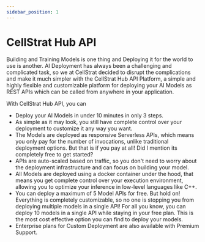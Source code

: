 ```yaml
---
sidebar_position: 1
---
```


# CellStrat Hub API

Building and Training Models is one thing and Deploying it for the world to use is another. AI Deployment has always been a challenging and complicated task, so we at CellStrat decided to disrupt the complications and make it much simpler with the CellStrat Hub API Platform, a simple and highly flexible and customizable platform for deploying your AI Models as REST APIs which can be called from anywhere in your application.

With CellStrat Hub API, you can
- Deploy your AI Models in under 10 minutes in only 3 steps.
- As simple as it may look, you still have complete control over your deployment to customize it any way you want.
- The Models are deployed as responsive Serverless APIs, which means you only pay for the number of invocations, unlike traditional deployment options. But that is if you pay at all! Did I mention its completely free to get started?
- APIs are auto-scaled based on traffic, so you don't need to worry about the deployment infrastructure and can focus on building your model.
- All Models are deployed using a docker container under the hood, that means you get complete control over your execution environment, allowing you to optimize your inference in low-level languages like C++.
- You can deploy a maximum of 5 Model APIs for free. But hold on! Everything is completely customizable, so no one is stopping you from deploying multiple models in a single API! For all you know, you can deploy 10 models in a single API while staying in your free plan. This is the most cost effective option you can find to deploy your models.
- Enterprise plans for Custom Deployment are also available with Premium Support.



